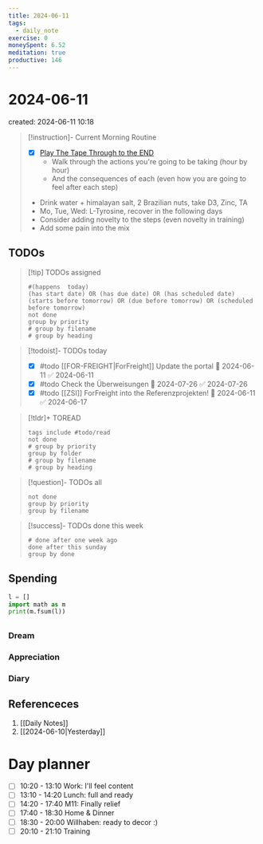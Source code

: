 ```yaml
---
title: 2024-06-11
tags:
  - daily_note
exercise: 0
moneySpent: 6.52 
meditation: true
productive: 146
---
```

# 2024-06-11
created: 2024-06-11 10:18

> [!instruction]- Current Morning Routine
> - [x] [Play The Tape Through to the END](https://youtu.be/6CWq8wyS90o?si=FdqthmYdGg12ubuB)
> 	- Walk through the actions you're going to be taking (hour by hour)
> 	- And the consequences of each (even how you are going to feel after each step)
> - Drink water + himalayan salt, 2 Brazilian nuts, take D3, Zinc, TA
> - Mo, Tue, Wed: L-Tyrosine, recover in the following days
> - Consider adding novelty to the steps (even novelty in training)
> - Add some pain into the mix

## TODOs
>[!tip] TODOs assigned
> ```tasks
> #(happens  today)
> (has start date) OR (has due date) OR (has scheduled date)
> (starts before tomorrow) OR (due before tomorrow) OR (scheduled before tomorrow)
> not done
> group by priority
> # group by filename
> # group by heading
> ```

>[!todoist]- TODOs today
>- [x] #todo [[FOR-FREIGHT|ForFreight]] Update the portal 🛫 2024-06-11 ✅ 2024-06-11
>- [x] #todo Check the Überweisungen 🛫 2024-07-26 ✅ 2024-07-26
>- [x] #todo [[ZSI]] ForFreight into the Referenzprojekten! 🛫 2024-06-11 ✅ 2024-06-17
>      

>[!tldr]+ TOREAD
> ```tasks
> tags include #todo/read 
> not done
> # group by priority
> group by folder
> # group by filename
> # group by heading
> ```

>[!question]- TODOs all
> ```tasks
> not done
> group by priority
> group by filename
> ```

>[!success]- TODOs done this week
> ```tasks
> # done after one week ago
> done after this sunday
> group by done
>  ```

## Spending
```python
l = []
import math as m
print(m.fsum(l))
```

##
### Dream

### Appreciation

### Diary

## Referenceces
1. [[Daily Notes]]
2. [[2024-06-10|Yesterday]]

# Day planner

- [ ] 10:20 - 13:10 Work: I'll feel content
- [ ] 13:10 - 14:20 Lunch: full and ready
- [ ] 14:20 - 17:40 M11: Finally relief
- [ ] 17:40 - 18:30 Home & Dinner
- [ ] 18:30 - 20:00 Willhaben: ready to decor :)
- [ ] 20:10 - 21:10 Training